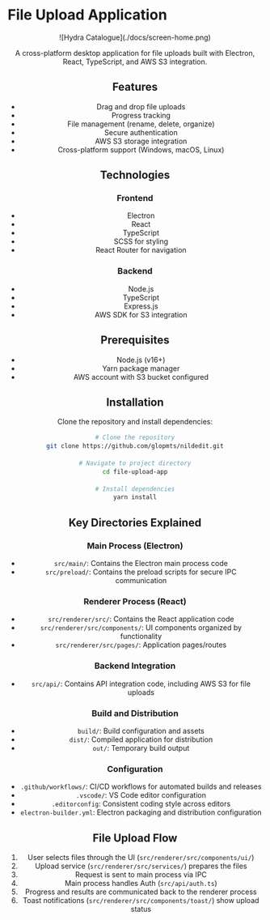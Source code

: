 # File Upload Application

<div align="center">
 ![Hydra Catalogue](./docs/screen-home.png)
<div>

A cross-platform desktop application for file uploads built with Electron, React, TypeScript, and AWS S3 integration.

## Features

- Drag and drop file uploads
- Progress tracking
- File management (rename, delete, organize)
- Secure authentication
- AWS S3 storage integration
- Cross-platform support (Windows, macOS, Linux)

## Technologies

### Frontend

- Electron
- React
- TypeScript
- SCSS for styling
- React Router for navigation

### Backend

- Node.js
- TypeScript
- Express.js
- AWS SDK for S3 integration

## Prerequisites

- Node.js (v16+)
- Yarn package manager
- AWS account with S3 bucket configured

## Installation

Clone the repository and install dependencies:

```bash
# Clone the repository
git clone https://github.com/glopmts/nildedit.git

# Navigate to project directory
cd file-upload-app

# Install dependencies
yarn install
```

## Key Directories Explained

### Main Process (Electron)

- `src/main/`: Contains the Electron main process code
- `src/preload/`: Contains the preload scripts for secure IPC communication

### Renderer Process (React)

- `src/renderer/src/`: Contains the React application code
- `src/renderer/src/components/`: UI components organized by functionality
- `src/renderer/src/pages/`: Application pages/routes

### Backend Integration

- `src/api/`: Contains API integration code, including AWS S3 for file uploads

### Build and Distribution

- `build/`: Build configuration and assets
- `dist/`: Compiled application for distribution
- `out/`: Temporary build output

### Configuration

- `.github/workflows/`: CI/CD workflows for automated builds and releases
- `.vscode/`: VS Code editor configuration
- `.editorconfig`: Consistent coding style across editors
- `electron-builder.yml`: Electron packaging and distribution configuration

## File Upload Flow

1. User selects files through the UI (`src/renderer/src/components/ui/`)
2. Upload service (`src/renderer/src/services/`) prepares the files
3. Request is sent to main process via IPC
4. Main process handles Auth (`src/api/auth.ts`)
5. Progress and results are communicated back to the renderer process
6. Toast notifications (`src/renderer/src/components/toast/`) show upload status
